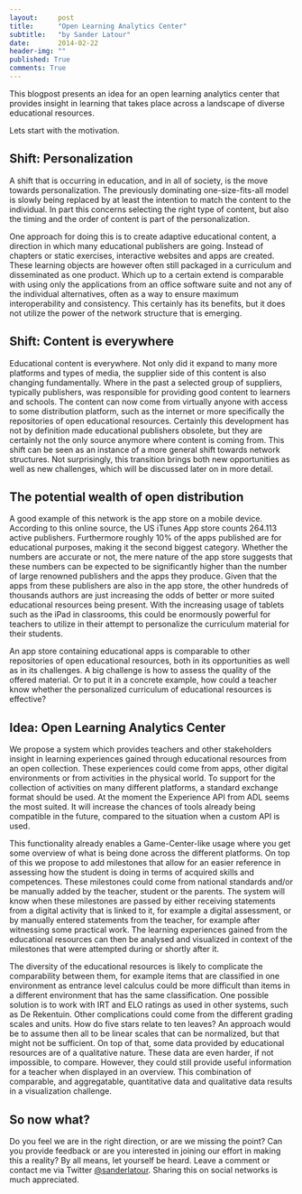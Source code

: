 ```yaml
---
layout:     post
title:      "Open Learning Analytics Center"
subtitle:   "by Sander Latour"
date:       2014-02-22
header-img: ""
published: True
comments: True
---
```


This blogpost presents an idea for an open learning analytics center that provides insight in learning that takes place across a landscape of diverse educational resources. 

Lets start with the motivation.

## Shift: Personalization
A shift that is occurring in education, and in all of society, is the move towards personalization. The previously dominating one-size-fits-all model is slowly being replaced by at least the intention to match the content to the individual. In part this concerns selecting the right type of content, but also the timing and the order of content is part of the personalization. 

One approach for doing this is to create adaptive educational content, a direction in which many educational publishers are going. Instead of chapters or static exercises, interactive websites and apps are created. These learning objects are however often still packaged in a curriculum and disseminated as one product. Which up to a certain extend is comparable with using only the applications from an office software suite and not any of the individual alternatives, often as a way to ensure maximum interoperability and consistency. This certainly has its benefits, but it does not utilize the power of the network structure that is emerging.

## Shift: Content is everywhere
Educational content is everywhere. Not only did it expand to many more platforms and types of media, the supplier side of this content is also changing fundamentally. Where in the past a selected group of suppliers, typically publishers, was responsible for providing good content to learners and schools. The content can now come from virtually anyone with access to some
distribution platform, such as the internet or more specifically the repositories of open educational resources. Certainly this development has not by definition made educational publishers obsolete, but they are certainly not the only source anymore where content is coming from. This shift can be seen as an instance of a more general shift towards network structures. Not surprisingly, this transition brings both new opportunities as well as new challenges, which will be discussed later on in more detail.

## The potential wealth of open distribution
A good example of this network is the app store on a mobile device. According to this online source, the US iTunes App store counts 264.113 active publishers. Furthermore roughly 10% of the apps published are for educational purposes, making it the second biggest category. Whether the numbers are accurate or not, the mere nature of the app store suggests that these numbers can be expected to be significantly higher than the number of large renowned publishers and the apps they produce. Given that the apps from these publishers are also in the app store, the other hundreds of thousands authors are just increasing the odds of better or more suited educational resources being present. With the increasing usage of tablets such as the iPad in classrooms, this could be enormously powerful for teachers to utilize in their attempt to personalize the curriculum material for their students.

An app store containing educational apps is comparable to other repositories of open educational resources, both in its opportunities as well as in its challenges. A big challenge is how to assess the quality of the offered material. Or to put it in a concrete example, how could a teacher know whether the personalized curriculum of educational resources is effective?

## Idea: Open Learning Analytics Center
We propose a system which provides teachers and other stakeholders insight in learning experiences gained through educational resources from an open collection. These experiences could come from apps, other digital environments or from activities in the physical world. To support for the collection of activities on many different platforms, a standard exchange format should be used. At the moment the Experience API from ADL seems the most suited.  It will increase the chances of tools already being compatible in the future, compared to the situation when a custom API is used.

This functionality already enables a Game-Center-like usage where you get some overview of what is being done across the different platforms. On top of this we propose to add milestones that allow for an easier reference in assessing how the student is doing in terms of acquired skills and competences. These milestones could come from national standards and/or be manually added by the teacher, student or the parents. The system will know when these milestones are passed by either receiving statements from a digital activity that is linked to it, for example a digital assessment, or by manually entered statements from the teacher, for example after witnessing some practical work. The learning experiences gained from the educational resources can then be analysed and visualized in context of the milestones that were attempted during or shortly after it. 

The diversity of the educational resources is likely to complicate the comparability between them, for example items that are classified in one environment as entrance level calculus could be more difficult than items in a different environment that has the same classification. One possible solution is to work with IRT and ELO ratings as used in other systems, such as De Rekentuin. Other complications could come from the different grading scales and units. How do five stars relate to ten leaves? An approach would be to assume then all to be linear scales that can be normalized, but that might not be sufficient. On top of that, some data provided by educational resources are of a qualitative nature. These data are even harder, if not impossible, to compare. However, they could still provide useful information for a teacher when displayed in an overview. This combination of comparable, and aggregatable,  quantitative data and qualitative data results in a visualization challenge. 

## So now what?
Do you feel we are in the right direction, or are we missing the point? Can you provide feedback or are you interested in joining our effort in making this a reality? By all means, let yourself be heard. Leave a comment or contact me via Twitter [@sanderlatour](http://twitter.com/sanderlatour).  Sharing this on social networks is much appreciated.
